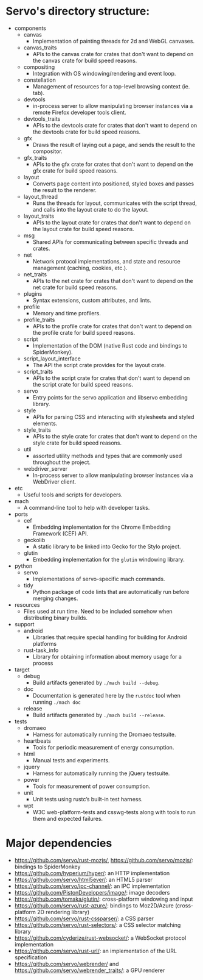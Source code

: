 # Servo's directory structure:
* components
  * canvas
    * Implementation of painting threads for 2d and WebGL canvases.
  * canvas_traits
    * APIs to the canvas crate for crates that don't want to depend on the canvas crate for build speed reasons.
  * compositing
    * Integration with OS windowing/rendering and event loop.
  * constellation
    * Management of resources for a top-level browsing context (ie. tab).
  * devtools
    * in-process server to allow manipulating browser instances via a remote Firefox developer tools client.
  * devtools_traits
    * APIs to the devtools crate for crates that don't want to depend on the devtools crate for build speed reasons.
  * gfx
    * Draws the result of laying out a page, and sends the result to the compositor.
  * gfx_traits
    * APIs to the gfx crate for crates that don't want to depend on the gfx crate for build speed reasons.
  * layout
    * Converts page content into positioned, styled boxes and passes the result to the renderer.
  * layout_thread
    * Runs the threads for layout, communicates with the script thread, and calls into the layout crate to do the layout.
  * layout_traits
    * APIs to the layout crate for crates that don't want to depend on the layout crate for build speed reasons.
  * msg
    * Shared APIs for communicating between specific threads and crates.
  * net
    * Network protocol implementations, and state and resource management (caching, cookies, etc.).
  * net_traits
    * APIs to the net crate for crates that don't want to depend on the net crate for build speed reasons.
  * plugins
    * Syntax extensions, custom attributes, and lints.
  * profile
    * Memory and time profilers.
  * profile_traits
    * APIs to the profile crate for crates that don't want to depend on the profile crate for build speed reasons.
  * script
    * Implementation of the DOM (native Rust code and bindings to SpiderMonkey).
  * script_layout_interface
    * The API the script crate provides for the layout crate.
  * script_traits
    * APIs to the script crate for crates that don't want to depend on the script crate for build speed reasons.
  * servo
    * Entry points for the servo application and libservo embedding library.
  * style
    * APIs for parsing CSS and interacting with stylesheets and styled elements.
  * style_traits
    * APIs to the style crate for crates that don't want to depend on the style crate for build speed reasons.
  * util
    * assorted utility methods and types that are commonly used throughout the project.
  * webdriver_server
    * In-process server to allow manipulating browser instances via a WebDriver client.
* etc
  * Useful tools and scripts for developers.
* mach
  * A command-line tool to help with developer tasks.
* ports
  * cef
    * Embedding implementation for the Chrome Embedding Framework (CEF) API.
  * geckolib
    * A static library to be linked into Gecko for the Stylo project.
  * glutin
    * Embedding implementation for the `glutin` windowing library.
* python
  * servo
    * Implementations of servo-specific mach commands.
  * tidy
    * Python package of code lints that are automatically run before merging changes.
* resources
  * Files used at run time. Need to be included somehow when distributing binary builds.
* support
  * android
    * Libraries that require special handling for building for Android platforms
  * rust-task_info
    * Library for obtaining information about memory usage for a process
* target
  * debug
    * Build artifacts generated by `./mach build --debug`.
  * doc
    * Documentation is generated here by the `rustdoc` tool when running `./mach doc`
  * release
    * Build artifacts generated by `./mach build --release`.
* tests
  * dromaeo
    * Harness for automatically running the Dromaeo testsuite.
  * heartbeats
    * Tools for periodic measurement of energy consumption.
  * html
    * Manual tests and experiments.
  * jquery
    * Harness for automatically running the jQuery testsuite.
  * power
    * Tools for measurement of power consumption.
  * unit
    * Unit tests using rustc’s built-in test harness.
  * wpt
    * W3C web-platform-tests and csswg-tests along with tools to run them and expected failures.

# Major dependencies
* <https://github.com/servo/rust-mozjs/>, <https://github.com/servo/mozjs/>: bindings to SpiderMonkey
* <https://github.com/hyperium/hyper/>: an HTTP implementation
* <https://github.com/servo/html5ever/>: an HTML5 parser
* <https://github.com/servo/ipc-channel/>: an IPC implementation
* <https://github.com/PistonDevelopers/image/>: image decoders
* <https://github.com/tomaka/glutin/>: cross-platform windowing and input
* <https://github.com/servo/rust-azure/>: bindings to Moz2D/Azure (cross-platform 2D rendering library)
* <https://github.com/servo/rust-cssparser/>: a CSS parser
* <https://github.com/servo/rust-selectors/>: a CSS selector matching library
* <https://github.com/cyderize/rust-websocket/>: a WebSocket protocol implementation
* <https://github.com/servo/rust-url/>: an implementation of the URL specification
* <https://github.com/servo/webrender/> and <https://github.com/servo/webrender_traits/>: a GPU renderer
